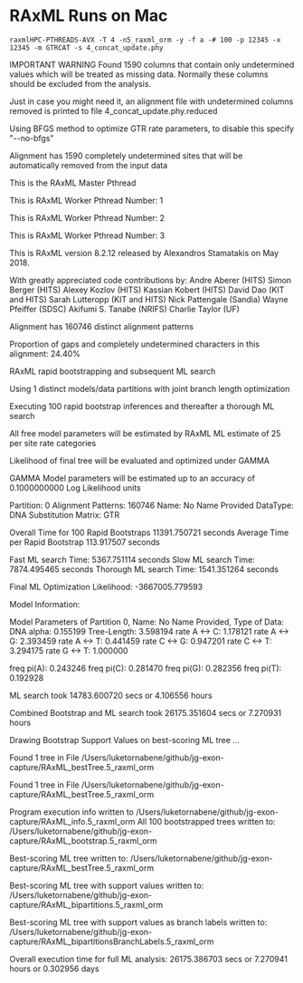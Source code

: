 # RAxML Runs on Mac

`raxmlHPC-PTHREADS-AVX -T 4 -n5_raxml_orm -y -f a -# 100 -p 12345 -x 12345 -m GTRCAT -s 4_concat_update.phy`

IMPORTANT WARNING
Found 1590 columns that contain only undetermined values which will be treated as missing data.
Normally these columns should be excluded from the analysis.

Just in case you might need it, an alignment file with
undetermined columns removed is printed to file 4_concat_update.phy.reduced

Using BFGS method to optimize GTR rate parameters, to disable this specify "--no-bfgs"


Alignment has 1590 completely undetermined sites that will be automatically removed from the input data


This is the RAxML Master Pthread

This is RAxML Worker Pthread Number: 1

This is RAxML Worker Pthread Number: 2

This is RAxML Worker Pthread Number: 3


This is RAxML version 8.2.12 released by Alexandros Stamatakis on May 2018.

With greatly appreciated code contributions by:
Andre Aberer      (HITS)
Simon Berger      (HITS)
Alexey Kozlov     (HITS)
Kassian Kobert    (HITS)
David Dao         (KIT and HITS)
Sarah Lutteropp   (KIT and HITS)
Nick Pattengale   (Sandia)
Wayne Pfeiffer    (SDSC)
Akifumi S. Tanabe (NRIFS)
Charlie Taylor    (UF)


Alignment has 160746 distinct alignment patterns

Proportion of gaps and completely undetermined characters in this alignment: 24.40%

RAxML rapid bootstrapping and subsequent ML search

Using 1 distinct models/data partitions with joint branch length optimization



Executing 100 rapid bootstrap inferences and thereafter a thorough ML search

All free model parameters will be estimated by RAxML
ML estimate of 25 per site rate categories

Likelihood of final tree will be evaluated and optimized under GAMMA

GAMMA Model parameters will be estimated up to an accuracy of 0.1000000000 Log Likelihood units

Partition: 0
Alignment Patterns: 160746
Name: No Name Provided
DataType: DNA
Substitution Matrix: GTR

Overall Time for 100 Rapid Bootstraps 11391.750721 seconds
Average Time per Rapid Bootstrap 113.917507 seconds

Fast ML search Time: 5367.751114 seconds
Slow ML search Time: 7874.495465 seconds
Thorough ML search Time: 1541.351264 seconds

Final ML Optimization Likelihood: -3667005.779593

Model Information:

Model Parameters of Partition 0, Name: No Name Provided, Type of Data: DNA
alpha: 0.155199
Tree-Length: 3.598194
rate A <-> C: 1.178121
rate A <-> G: 2.393459
rate A <-> T: 0.441459
rate C <-> G: 0.947201
rate C <-> T: 3.294175
rate G <-> T: 1.000000

freq pi(A): 0.243246
freq pi(C): 0.281470
freq pi(G): 0.282356
freq pi(T): 0.192928


ML search took 14783.600720 secs or 4.106556 hours

Combined Bootstrap and ML search took 26175.351604 secs or 7.270931 hours

Drawing Bootstrap Support Values on best-scoring ML tree ...



Found 1 tree in File /Users/luketornabene/github/jg-exon-capture/RAxML_bestTree.5_raxml_orm



Found 1 tree in File /Users/luketornabene/github/jg-exon-capture/RAxML_bestTree.5_raxml_orm

Program execution info written to /Users/luketornabene/github/jg-exon-capture/RAxML_info.5_raxml_orm
All 100 bootstrapped trees written to: /Users/luketornabene/github/jg-exon-capture/RAxML_bootstrap.5_raxml_orm

Best-scoring ML tree written to: /Users/luketornabene/github/jg-exon-capture/RAxML_bestTree.5_raxml_orm

Best-scoring ML tree with support values written to: /Users/luketornabene/github/jg-exon-capture/RAxML_bipartitions.5_raxml_orm

Best-scoring ML tree with support values as branch labels written to: /Users/luketornabene/github/jg-exon-capture/RAxML_bipartitionsBranchLabels.5_raxml_orm

Overall execution time for full ML analysis: 26175.386703 secs or 7.270941 hours or 0.302956 days
